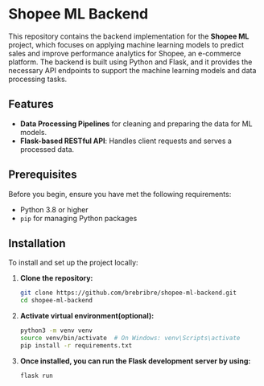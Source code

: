 # Shopee ML Backend

This repository contains the backend implementation for the **Shopee ML** project, which focuses on applying machine learning models to predict sales and improve performance analytics for Shopee, an e-commerce platform. The backend is built using Python and Flask, and it provides the necessary API endpoints to support the machine learning models and data processing tasks.

## Features

- **Data Processing Pipelines** for cleaning and preparing the data for ML models.
- **Flask-based RESTful API**: Handles client requests and serves a processed data.

## Prerequisites

Before you begin, ensure you have met the following requirements:

- Python 3.8 or higher
- `pip` for managing Python packages

## Installation

To install and set up the project locally:

1. **Clone the repository:**
   ```bash
   git clone https://github.com/brebribre/shopee-ml-backend.git
   cd shopee-ml-backend

2. **Activate virtual environment(optional):**
   ```bash
   python3 -m venv venv
   source venv/bin/activate  # On Windows: venv\Scripts\activate
   pip install -r requirements.txt
3. **Once installed, you can run the Flask development server by using:**
   ```bash
   flask run
